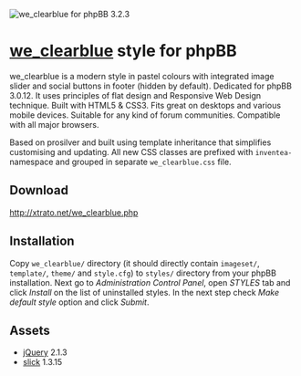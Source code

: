 ![we_clearblue for phpBB 3.2.3](http://inventea.com/images/we_clearblue.png)


[we_clearblue](http://xtrato.net/we_clearblue.php) style for phpBB
============================================================================

we_clearblue is a modern style in pastel colours with integrated image slider
and social buttons in footer (hidden by default). Dedicated for phpBB 3.0.12.
It uses principles of flat design and Responsive Web Design technique. Built
with HTML5 & CSS3. Fits great on desktops and various mobile devices. Suitable
for any kind of forum communities. Compatible with all major browsers.

Based on prosilver and built using template inheritance that simplifies
customising and updating. All new CSS classes are prefixed with `inventea-`
namespace and grouped in separate `we_clearblue.css` file.


Download
----

http://xtrato.net/we_clearblue.php


Installation
------------

Copy `we_clearblue/` directory (it should directly contain `imageset/`,
`template/`, `theme/` and `style.cfg`) to `styles/` directory from your phpBB
installation. Next go to *Administration Control Panel*, open *STYLES* tab and
click *Install* on the list of uninstalled styles. In the next step check
*Make default style* option and click *Submit*.


Assets
------

* [jQuery](http://jquery.com) 2.1.3
* [slick](http://kenwheeler.github.io/slick/) 1.3.15
